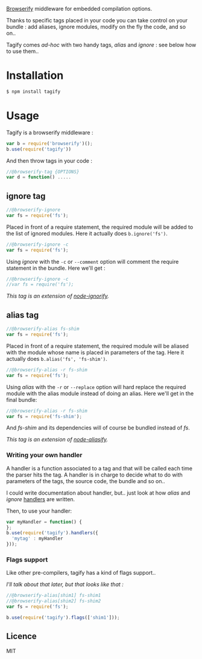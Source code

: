 [Browserify](https://github.com/substack/node-browserify) middleware for embedded compilation options.

Thanks to specific tags placed in your code you can take control on your bundle : add aliases, ignore
modules, modify on the fly the code, and so on..

Tagify comes *ad-hoc* with two handy tags, *alias* and *ignore* : see below how to use them.. 

# Installation

```bash
$ npm install tagify
```

# Usage

Tagify is a browserify middleware :

```js
var b = require('browserify')();
b.use(require('tagify'))
```

And then throw tags in your code :

```js
//@browserify-tag {OPTIONS}
var d = function() .....
```

## ignore tag

```js
//@browserify-ignore
var fs = require('fs');
```

Placed in front of a require statement, the required module will be added to the list of ignored modules.
Here it actually does `b.ignore('fs')`.

```js
//@browserify-ignore -c
var fs = require('fs');
```

Using *ignore* with the `-c` or `--comment` option will comment the require statement in the bundle. Here we'll get :

```js
//@browserify-ignore -c
//var fs = require('fs');
```

*This tag is an extension of [node-ignorify](https://github.com/alexstrat/node-ignorify).*

## alias tag

```js
//@browserify-alias fs-shim
var fs = require('fs');
```

Placed in front of a require statement, the required module will be aliased with the module whose name is placed
in parameters of the tag.
Here it actually does `b.alias('fs', 'fs-shim')`.

```js
//@browserify-alias -r fs-shim
var fs = require('fs');
```

Using *alias* with the `-r` or `--replace` option will hard replace the required module with the alias module
instead of doing an alias. Here we'll get in the final bundle:

```js
//@browserify-alias -r fs-shim
var fs = require('fs-shim');
```

And *fs-shim* and its dependencies will of course be bundled instead of *fs*.

*This tag is an extension of [node-aliasify](https://github.com/alexstrat/node-aliasify).*

### Writing your own handler

A handler is a function associated to a tag and that will be called each time the parser hits the tag. A handler is in charge
to decide what to do with parameters of the tags, the source code, the bundle and so on..

I could write documentation about handler, but.. just look at how *alias* and *ignore* [handlers](https://github.com/alexstrat/node-tagify/blob/master/lib/handler)
are written.

Then, to use your handler:

```js
var myHandler = function() {
};
b.use(require('tagify').handlers({
  'mytag' : myHandler
}));
```

### Flags support

Like other pre-compilers, tagify has a kind of flags support..

*I'll talk about that later, but that looks like that :*

```js
//@browserify-alias[shim1] fs-shim1
//@browserify-alias[shim2] fs-shim2
var fs = require('fs');
```

```js
b.use(require('tagify').flags(['shim1']));
```

## Licence
MIT